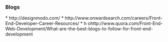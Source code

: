 
<h3>Blogs</h3>
* http://designmodo.com/
* http://www.onwardsearch.com/careers/Front-End-Developer-Career-Resources/
* h ohttp://www.quora.com/Front-End-Web-Development/What-are-the-best-blogs-to-follow-for-front-end-development